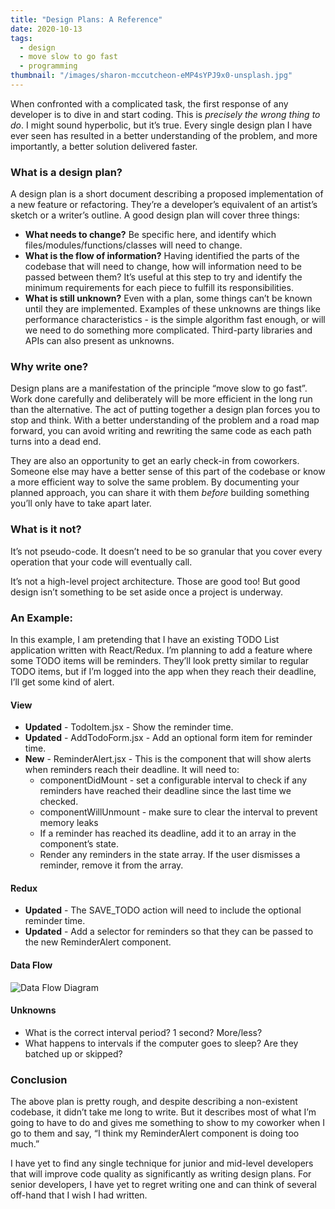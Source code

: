 ```yaml
---
title: "Design Plans: A Reference"
date: 2020-10-13
tags:
  - design
  - move slow to go fast
  - programming
thumbnail: "/images/sharon-mccutcheon-eMP4sYPJ9x0-unsplash.jpg"
---
```

When confronted with a complicated task, the first response of any developer is to dive in and start coding. This is _precisely the wrong thing to do_. I might sound hyperbolic, but it’s true. Every single design plan I have ever seen has resulted in a better understanding of the problem, and more importantly, a better solution delivered faster.

### What is a design plan?

A design plan is a short document describing a proposed implementation of a new feature or refactoring. They’re a developer’s equivalent of an artist’s sketch or a writer’s outline. A good design plan will cover three things:

- **What needs to change?** Be specific here, and identify which files/modules/functions/classes will need to change.
- **What is the flow of information?** Having identified the parts of the codebase that will need to change, how will information need to be passed between them? It’s useful at this step to try and identify the minimum requirements for each piece to fulfill its responsibilities.
- **What is still unknown?** Even with a plan, some things can’t be known until they are implemented. Examples of these unknowns are things like performance characteristics - is the simple algorithm fast enough, or will we need to do something more complicated. Third-party libraries and APIs can also present as unknowns.

### Why write one?

Design plans are a manifestation of the principle “move slow to go fast”. Work done carefully and deliberately will be more efficient in the long run than the alternative. The act of putting together a design plan forces you to stop and think. With a better understanding of the problem and a road map forward, you can avoid writing and rewriting the same code as each path turns into a dead end.

They are also an opportunity to get an early check-in from coworkers. Someone else may have a better sense of this part of the codebase or know a more efficient way to solve the same problem. By documenting your planned approach, you can share it with them _before_ building something you’ll only have to take apart later.

### What is it not?

It’s not pseudo-code. It doesn’t need to be so granular that you cover every operation that your code will eventually call.

It’s not a high-level project architecture. Those are good too! But good design isn’t something to be set aside once a project is underway.

### An Example:

In this example, I am pretending that I have an existing TODO List application written with React/Redux. I’m planning to add a feature where some TODO items will be reminders. They’ll look pretty similar to regular TODO items, but if I’m logged into the app when they reach their deadline, I’ll get some kind of alert.

#### View

- **Updated** - TodoItem.jsx - Show the reminder time.
- **Updated** - AddTodoForm.jsx - Add an optional form item for reminder time.
- **New** - ReminderAlert.jsx - This is the component that will show alerts when reminders reach their deadline. It will need to:
  - componentDidMount - set a configurable interval to check if any reminders have reached their deadline since the last time we checked.
  - componentWillUnmount - make sure to clear the interval to prevent memory leaks
  - If a reminder has reached its deadline, add it to an array in the component’s state.
  - Render any reminders in the state array. If the user dismisses a reminder, remove it from the array.
#### Redux

- **Updated** - The SAVE_TODO action will need to include the optional reminder time.
- **Updated** - Add a selector for reminders so that they can be passed to the new ReminderAlert component.

#### Data Flow

![Data Flow Diagram](/images/design-plan-data-flow.png)

#### Unknowns

- What is the correct interval period? 1 second? More/less?
- What happens to intervals if the computer goes to sleep? Are they batched up or skipped?

### Conclusion

The above plan is pretty rough, and despite describing a non-existent codebase, it didn’t take me long to write. But it describes most of what I’m going to have to do and gives me something to show to my coworker when I go to them and say, “I think my ReminderAlert component is doing too much.”

I have yet to find any single technique for junior and mid-level developers that will improve code quality as significantly as writing design plans. For senior developers, I have yet to regret writing one and can think of several off-hand that I wish I had written.
